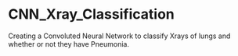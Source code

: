 # CNN_Xray_Classification
Creating a Convoluted Neural Network to classify Xrays of lungs and whether or not they have Pneumonia.
